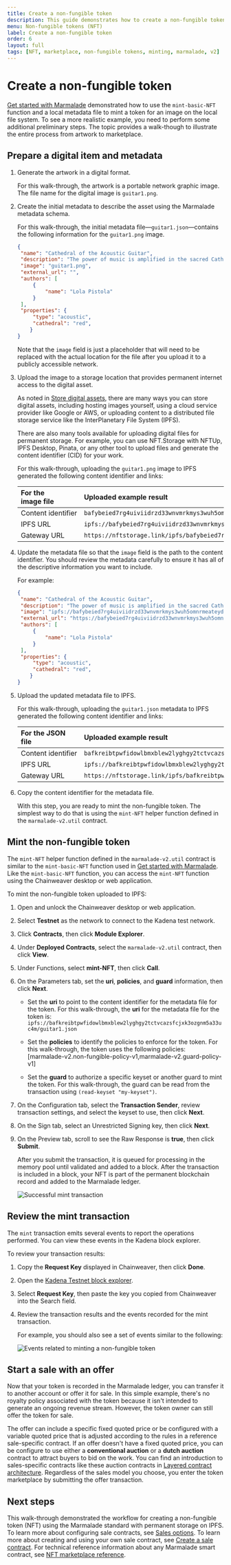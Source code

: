 ```yaml
---
title: Create a non-fungible token
description: This guide demonstrates how to create a non-fungible token (NFT) from artwork to marketplace using the Marmalade standard with permanent storage on IPFS.
menu: Non-fungible tokens (NFT)
label: Create a non-fungible token
order: 6
layout: full
tags: [NFT, marketplace, non-fungible tokens, minting, marmalade, v2]
---
```


# Create a non-fungible token

[Get started with Marmalade](/build/nft-marmalade/get-started) demonstrated how to use the `mint-basic-NFT` function and a local metadata file to mint a token for an image on the local file system.
To see a more realistic example, you need to perform some additional preliminary steps.
The topic provides a walk-though to illustrate the entire process from artwork to marketplace.

## Prepare a digital item and metadata

1. Generate the artwork in a digital format.
   
   For this walk-through, the artwork is a portable network graphic image.
   The file name for the digital image is `guitar1.png`. 

2. Create the initial metadata to describe the asset using the Marmalade metadata schema.
   
   For this walk-through, the initial metadata file—`guitar1.json`—contains the following information for the `guitar1.png` image. 
   
   ```json
   {
    "name": "Cathedral of the Acoustic Guitar",
    "description": "The power of music is amplified in the sacred Cathedral of the Acoustic Guitar.",
    "image": "guitar1.png",
    "external_url": "",
    "authors": [
        {
            "name": "Lola Pistola"
        }
    ],
    "properties": {
        "type": "acoustic",
        "cathedral": "red",
       }
   }
   ```

   Note that the `image` field is just a placeholder that will need to be replaced with the actual location for the file after you upload it to a publicly accessible network.

3. Upload the image to a storage location that provides permanent internet access to the digital asset.
   
   As noted in [Store digital assets](/build/nft-marmalade/storage), there are many ways you can store digital assets, including hosting images yourself, using a cloud service provider like Google or AWS, or uploading content to a distributed file storage service like the InterPlanetary File System (IPFS).
   
   There are also many tools available for uploading digital files for permanent storage. 
   For example, you can use NFT.Storage with NFTUp, IPFS Desktop, Pinata, or any other tool to upload files and generate the content identifier (CID) for your work.
   
   For this walk-through, uploading the `guitar1.png` image to IPFS generated the following content identifier and links:
   
   | For the image&nbsp;file | Uploaded example result 
   | :----------------- | :----------------------
   | Content&nbsp;identifier | `bafybeied7rg4uiviidrzd33wnvmrkmys3wuh5omnrmeateydo5oe25kawu`
   | IPFS URL | `ipfs://bafybeied7rg4uiviidrzd33wnvmrkmys3wuh5omnrmeateydo5oe25kawu/guitar1.png`
   | Gateway URL | `https://nftstorage.link/ipfs/bafybeied7rg4uiviidrzd33wnvmrkmys3wuh5omnrmeateydo5oe25kawu`
   
1. Update the metadata file so that the `image` field is the path to the content identifier.
   You should review the metadata carefully to ensure it has all of the descriptive information you want to include.
   
   For example:
   
   ```json
   {
    "name": "Cathedral of the Acoustic Guitar",
    "description": "The power of music is amplified in the sacred Cathedral of the Acoustic Guitar.",
    "image": "ipfs://bafybeied7rg4uiviidrzd33wnvmrkmys3wuh5omnrmeateydo5oe25kawu/guitar1.png",
    "external_url": "https://bafybeied7rg4uiviidrzd33wnvmrkmys3wuh5omnrmeateydo5oe25kawu.ipfs.nftstorage.link/",
    "authors": [
        {
            "name": "Lola Pistola"
        }
    ],
    "properties": {
        "type": "acoustic",
        "cathedral": "red",
       }
   }
   ```

2. Upload the updated metadata file to IPFS.
   
   For this walk-through, uploading the `guitar1.json` metadata to IPFS generated the following content identifier and links:
   
   | For the JSON file | Uploaded example result 
   | :---------------- | :----------------------
   | Content&nbsp;identifier | `bafkreibtpwfidowlbmxblew2lyghgy2tctvcazsfcjxk3ozgnm5a33uc4m`
   | IPFS URL | `ipfs://bafkreibtpwfidowlbmxblew2lyghgy2tctvcazsfcjxk3ozgnm5a33uc4m/guitar1.json`
   | Gateway URL | `https://nftstorage.link/ipfs/bafkreibtpwfidowlbmxblew2lyghgy2tctvcazsfcjxk3ozgnm5a33uc4m`

1. Copy the content identifier for the metadata file.

   With this step, you are ready to mint the non-fungible token.
   The simplest way to do that is using the `mint-NFT` helper function defined in the `marmalade-v2.util` contract.

## Mint the non-fungible token

The `mint-NFT` helper function defined in the `marmalade-v2.util` contract is similar to the `mint-basic-NFT` function used in [Get started with Marmalade](/build/nft-marmalade/get-started).
Like the `mint-basic-NFT` function, you can access the `mint-NFT` function using the Chainweaver desktop or web application.

To mint the non-fungible token uploaded to IPFS:

1. Open and unlock the Chainweaver desktop or web application.
2. Select **Testnet** as the network to connect to the Kadena test network.
3. Click **Contracts**, then click **Module Explorer**.
4. Under **Deployed Contracts**, select the `marmalade-v2.util` contract, then click **View**.
5. Under Functions, select **mint-NFT**, then click **Call**. 
6. On the Parameters tab, set the **uri**, **policies**, and **guard** information, then click **Next**.
   
   - Set the **uri** to point to the content identifier for the metadata file for the token.
     For this walk-through, the **uri** for the metadata file for the token is:
     `ipfs://bafkreibtpwfidowlbmxblew2lyghgy2tctvcazsfcjxk3ozgnm5a33uc4m/guitar1.json`

   - Set the **policies** to identify the policies to enforce for the token.
     For this walk-through, the token uses the following policies: 
     [marmalade-v2.non-fungible-policy-v1,marmalade-v2.guard-policy-v1]

   - Set the **guard** to authorize a specific keyset or another guard to mint the token.
     For this walk-through, the guard can be read from the transaction using `(read-keyset "my-keyset")`.

7. On the Configuration tab, select the **Transaction Sender**, review transaction settings, and select the keyset to use, then click **Next**.
8. On the Sign tab, select an Unrestricted Signing key, then click **Next**.
9. On the Preview tab, scroll to see the Raw Response is **true**, then click **Submit**.
   
   After you submit the transaction, it is queued for processing in the memory pool until validated and added to a block.
   After the transaction is included in a block, your NFT is part of the permanent blockchain record and added to the Marmalade ledger.

   ![Successful mint transaction](/assets/marmalade/tx-successful-nft.png)

## Review the mint transaction

The `mint` transaction emits several events to report the operations performed.
You can view these events in the Kadena block explorer.

To review your transaction results:

1. Copy the **Request Key** displayed in Chainweaver, then click **Done**.
2. Open the [Kadena Testnet block explorer](explorer.chainweb.com/testnet).
3. Select **Request Key**, then paste the key you copied from Chainweaver into the Search field.
4. Review the transaction results and the events recorded for the mint transaction.
   
   For example, you should also see a set of events similar to the following:

   ![Events related to minting a non-fungible token](/assets/marmalade/create-nft-events.png)
   
## Start a sale with an offer

Now that your token is recorded in the Marmalade ledger, you can transfer it to another account or offer it for sale.
In this simple example, there's no royalty policy associated with the token because it isn't intended to generate an ongoing revenue stream.
However, the token owner can still offer the token for sale.

The offer can include a specific fixed quoted price or be configured with a variable quoted price that is adjusted according to the rules in a reference sale-specific contract.
If an offer doesn't have a fixed quoted price, you can be configure to use either a **conventional auction** or a **dutch auction** contract to attract buyers to bid on the work.
You can find an introduction to sales-specific contracts like these auction contracts in [Layered contract architecture](/build/nft-marmalade/contract-architecture#sales-specific-contracts).
Regardless of the sales model you choose, you enter the token marketplace by submitting the offer transaction.

## Next steps

This walk-through demonstrated the workflow for creating a non-fungible token (NFT) using the Marmalade standard with permanent storage on IPFS.
To learn more about configuring sale contracts, see [Sales options](/build/nft-marmalade/sales).
To learn more about creating and using your own sale contract, see [Create a sale contract](/reference/nft-ref/sale-contracts).
For technical reference information about any Marmalade smart contract, see [NFT marketplace reference](/reference/nft-ref).